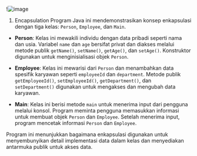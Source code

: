 !![image](https://github.com/serevinaash/UTSPraktikumPBO/assets/101394654/46dc2d39-85b2-48ca-97bb-e9598bf93b70)
1. Encapsulation
Program Java ini mendemonstrasikan konsep enkapsulasi dengan tiga kelas: `Person`, `Employee`, dan `Main`.

- **Person**: Kelas ini mewakili individu dengan data pribadi seperti nama dan usia. Variabel `name` dan `age` bersifat privat dan diakses melalui metode publik `getName()`, `setName()`, `getAge()`, dan `setAge()`. Konstruktor digunakan untuk menginisialisasi objek `Person`.

- **Employee**: Kelas ini mewarisi dari `Person` dan menambahkan data spesifik karyawan seperti `employeeId` dan `department`. Metode publik `getEmployeeId()`, `setEmployeeId()`, `getDepartment()`, dan `setDepartment()` digunakan untuk mengakses dan mengubah data karyawan.

- **Main**: Kelas ini berisi metode `main` untuk menerima input dari pengguna melalui konsol. Program meminta pengguna memasukkan informasi untuk membuat objek `Person` dan `Employee`. Setelah menerima input, program mencetak informasi `Person` dan `Employee`.

Program ini menunjukkan bagaimana enkapsulasi digunakan untuk menyembunyikan detail implementasi data dalam kelas dan menyediakan antarmuka publik untuk akses data.

